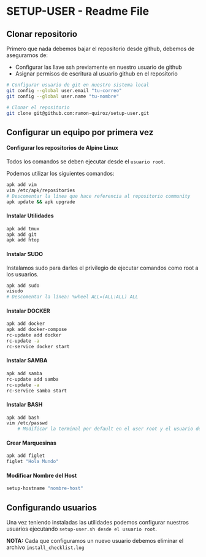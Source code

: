 # SETUP-USER - Readme File

## Clonar repositorio

Primero que nada debemos bajar el repositorio desde github, debemos de asegurarnos de:

* Configurar las llave ssh previamente en nuestro usuario de github
* Asignar permisos de escritura al usuario github en el repositorio

```bash
# Configurar usuario de git en nuestro sistema local
git config --global user.email "tu-correo"
git config --global user.name "tu-nombre"

# Clonar el repositorio
git clone git@github.com:ramon-quiroz/setup-user.git
```

## Configurar un equipo por primera vez

#### Configurar los repositorios de Alpine Linux

Todos los comandos se deben ejecutar desde el `usuario root`.

Podemos utilizar los siguientes comandos:

```bash
apk add vim
vim /etc/apk/repositories
# Descomentar la línea que hace referencia al repositorio community
apk update && apk upgrade
```

#### Instalar Utilidades

```bash
apk add tmux
apk add git
apk add htop
```

#### Instalar SUDO

Instalamos sudo para darles el privilegio de ejecutar comandos como root a los usuarios.

```bash
apk add sudo
visudo
# Descomentar la línea: %wheel ALL=(ALL:ALL) ALL
```

#### Instalar DOCKER

```bash
apk add docker
apk add docker-compose
rc-update add docker
rc-update -a
rc-service docker start
```

#### Instalar SAMBA
```bash
apk add samba
rc-update add samba
rc-update -a
rc-service samba start
```

#### Instalar BASH
```bash
apk add bash
vim /etc/passwd
	# Modificar la terminal por default en el user root y el usuario deseado
```

#### Crear Marquesinas

```bash
apk add figlet
figlet "Hola Mundo"
```

#### Modificar Nombre del Host
```bash
setup-hostname "nombre-host"
```

## Configurando usuarios

Una vez teniendo instaladas las utilidades podemos configurar nuestros usuarios ejecutando `setup-user.sh desde el usuario root`.

**NOTA:** Cada que configuramos un nuevo usuario debemos eliminar el archivo `install_checklist.log`
